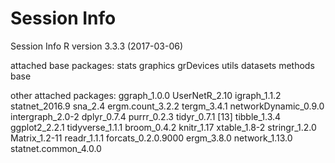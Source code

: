 # Session Info

Session Info R version 3.3.3 (2017-03-06) 

attached base packages: stats graphics grDevices utils datasets methods base

other attached packages: 
ggraph_1.0.0 
UserNetR_2.10 
igraph_1.1.2
statnet_2016.9 
sna_2.4 
ergm.count_3.2.2
tergm_3.4.1 
networkDynamic_0.9.0 
intergraph_2.0-2
dplyr_0.7.4 
purrr_0.2.3 
tidyr_0.7.1
[13] 
tibble_1.3.4 
ggplot2_2.2.1 
tidyverse_1.1.1
broom_0.4.2 
knitr_1.17 
xtable_1.8-2
stringr_1.2.0  
Matrix_1.2-11
readr_1.1.1 
forcats_0.2.0.9000 
ergm_3.8.0
network_1.13.0 
statnet.common_4.0.0
